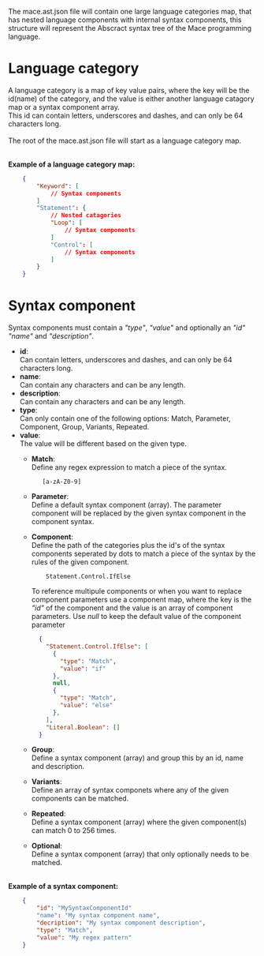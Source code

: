The mace.ast.json file will contain one large language categories map, that has nested language components with internal syntax components, this structure will represent the Abscract syntax tree of the Mace programming language. 

# Language category
A language category is a map of key value pairs, where the key will be the id(name) of the category, and the value is either another language catagory map or a syntax component array.<br>
This id can contain letters, underscores and dashes, and can only be 64 characters long.
<br><br>
The root of the mace.ast.json file will start as a language category map.

<br>**Example of a language category map:**
```json
    {
        "Keyword": [
            // Syntax components
        ]
        "Statement": {
            // Nested catagories
            "Loop": [
                // Syntax components
            ]
            "Control": [
                // Syntax components
            ]
        }
    }
``` 

# Syntax component
Syntax components must contain a *"type"*, *"value"* and optionally an *"id"* *"name"* and *"description"*.

* **id**:<br>
Can contain letters, underscores and dashes, and can only be 64 characters long.
* **name**:<br> 
Can contain any characters and can be any length.
* **description**:<br>
Can contain any characters and can be any length.
* **type**:<br>
Can only contain one of the following options: Match, Parameter, Component, Group, Variants, Repeated.
* **value**:<br>
The value will be different based on the given type.
  * **Match**: <br>
    Define any regex expression to match a piece of the syntax.
    ```regex
       [a-zA-Z0-9]
    ```
  * **Parameter**:<br>
    Define a default syntax component (array).
    The parameter component will be replaced by the given syntax component in the component syntax.
  * **Component**:<br>
    Define the path of the categories plus the id's of the syntax components seperated by dots to match a piece of the syntax by the rules of the given component.
    ```
        Statement.Control.IfElse
    ```

    To reference multipule components or when you want to replace component parameters use a component map, where the key is the *"id"* of the component and the value is an array of component parameters.
    Use *null* to keep the default value of the component parameter
    ```json
      {
        "Statement.Control.IfElse": [
          {
            "type": "Match",
            "value": "if"
          },
          null,
          {
            "type": "Match",
            "value": "else"
          },
        ],
        "Literal.Boolean": []
      }
    ```
  * **Group**:<br> 
    Define a syntax component (array) and group this by an id, name and description.
  * **Variants**:<br>
    Define an array of syntax componets where any of the given components can be matched.
  * **Repeated**:<br>
    Define a syntax component (array) where the given component(s) can match 0 to 256 times. 
  * **Optional**:<br>
    Define a syntax component (array) that only optionally needs to be matched. 


<br>**Example of a syntax component:** 
```json      
    {
        "id": "MySyntaxComponentId"
        "name": "My syntax component name",
        "decription": "My syntax component description",
        "type": "Match",
        "value": "My regex pattern"
    }
```    